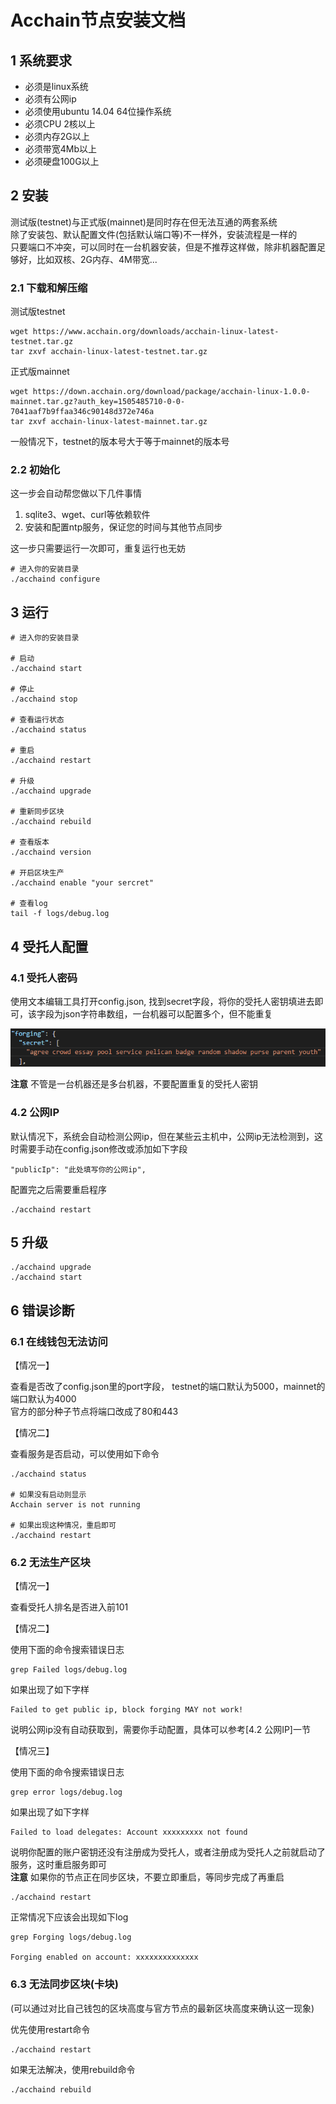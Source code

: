 # Acchain节点安装文档

## 1 系统要求

- 必须是linux系统
- 必须有公网ip
- 必须使用ubuntu 14.04 64位操作系统
- 必须CPU 2核以上
- 必须内存2G以上
- 必须带宽4Mb以上
- 必须硬盘100G以上

## 2 安装

测试版(testnet)与正式版(mainnet)是同时存在但无法互通的两套系统<br>
除了安装包、默认配置文件(包括默认端口等)不一样外，安装流程是一样的<br>
只要端口不冲突，可以同时在一台机器安装，但是不推荐这样做，除非机器配置足够好，比如双核、2G内存、4M带宽...

### 2.1 下载和解压缩

测试版testnet

```
wget https://www.acchain.org/downloads/acchain-linux-latest-testnet.tar.gz
tar zxvf acchain-linux-latest-testnet.tar.gz
```

正式版mainnet

```
wget https://down.acchain.org/download/package/acchain-linux-1.0.0-mainnet.tar.gz?auth_key=1505485710-0-0-7041aaf7b9ffaa346c90148d372e746a
tar zxvf acchain-linux-latest-mainnet.tar.gz
```

一般情况下，testnet的版本号大于等于mainnet的版本号

### 2.2 初始化

这一步会自动帮您做以下几件事情

1. sqlite3、wget、curl等依赖软件
2. 安装和配置ntp服务，保证您的时间与其他节点同步

这一步只需要运行一次即可，重复运行也无妨

```
# 进入你的安装目录
./acchaind configure
```

## 3 运行

```
# 进入你的安装目录

# 启动
./acchaind start

# 停止
./acchaind stop

# 查看运行状态
./acchaind status

# 重启
./acchaind restart

# 升级
./acchaind upgrade

# 重新同步区块
./acchaind rebuild

# 查看版本
./acchaind version

# 开启区块生产
./acchaind enable "your sercret"

# 查看log
tail -f logs/debug.log
```

## 4 受托人配置

### 4.1 受托人密码

使用文本编辑工具打开config.json, 找到secret字段，将你的受托人密钥填进去即可，该字段为json字符串数组，一台机器可以配置多个，但不能重复

![forging secret](./assets/forging-secret.png)

**注意** 不管是一台机器还是多台机器，不要配置重复的受托人密钥

### 4.2 公网IP

默认情况下，系统会自动检测公网ip，但在某些云主机中，公网ip无法检测到，这时需要手动在config.json修改或添加如下字段

```
"publicIp": "此处填写你的公网ip",
```

配置完之后需要重启程序

```
./acchaind restart
```

## 5 升级

```
./acchaind upgrade
./acchaind start
```

## 6 错误诊断

### 6.1 在线钱包无法访问

【情况一】

查看是否改了config.json里的port字段， testnet的端口默认为5000，mainnet的端口默认为4000<br>
官方的部分种子节点将端口改成了80和443

【情况二】

查看服务是否启动，可以使用如下命令

```
./acchaind status

# 如果没有启动则显示
Acchain server is not running

# 如果出现这种情况，重启即可
./acchaind restart
```

### 6.2 无法生产区块 

【情况一】

查看受托人排名是否进入前101

【情况二】

使用下面的命令搜索错误日志

```
grep Failed logs/debug.log
```

如果出现了如下字样

```
Failed to get public ip, block forging MAY not work!
```

说明公网ip没有自动获取到，需要你手动配置，具体可以参考[4.2 公网IP]一节

【情况三】

使用下面的命令搜索错误日志

```
grep error logs/debug.log
```

如果出现了如下字样

```
Failed to load delegates: Account xxxxxxxxx not found
```

说明你配置的账户密钥还没有注册成为受托人，或者注册成为受托人之前就启动了服务，这时重启服务即可<br>
**注意** 如果你的节点正在同步区块，不要立即重启，等同步完成了再重启

```
./acchaind restart
```

正常情况下应该会出现如下log

```
grep Forging logs/debug.log

Forging enabled on account: xxxxxxxxxxxxxx
```

### 6.3 无法同步区块(卡块)

(可以通过对比自己钱包的区块高度与官方节点的最新区块高度来确认这一现象)<br>

优先使用restart命令

```
./acchaind restart
```

如果无法解决，使用rebuild命令

```
./acchaind rebuild
```


